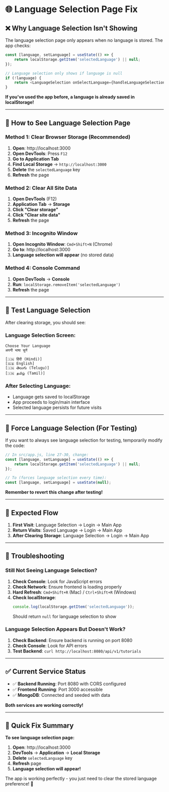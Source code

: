 # 🌐 Language Selection Page Fix

## ❌ **Why Language Selection Isn't Showing**

The language selection page only appears when no language is stored. The app checks:

```javascript
const [language, setLanguage] = useState(() => {
    return localStorage.getItem('selectedLanguage') || null;
});

// Language selection only shows if language is null
if (!language) {
    return <LanguageSelection onSelectLanguage={handleLanguageSelection} />;
}
```

**If you've used the app before, a language is already saved in localStorage!**

---

## 🚀 **How to See Language Selection Page**

### **Method 1: Clear Browser Storage (Recommended)**

1. **Open**: http://localhost:3000
2. **Open DevTools**: Press `F12`
3. **Go to Application Tab**
4. **Find Local Storage** → `http://localhost:3000`
5. **Delete** the `selectedLanguage` key
6. **Refresh** the page

### **Method 2: Clear All Site Data**

1. **Open DevTools** (F12)
2. **Application Tab** → **Storage**
3. **Click "Clear storage"**
4. **Click "Clear site data"**
5. **Refresh** the page

### **Method 3: Incognito Window**

1. **Open Incognito Window**: `Cmd+Shift+N` (Chrome)
2. **Go to**: http://localhost:3000
3. **Language selection will appear** (no stored data)

### **Method 4: Console Command**

1. **Open DevTools** → **Console**
2. **Run**: `localStorage.removeItem('selectedLanguage')`
3. **Refresh** the page

---

## 🧪 **Test Language Selection**

After clearing storage, you should see:

### **Language Selection Screen:**
```
Choose Your Language
अपनी भाषा चुनें

[🇮🇳 हिंदी (Hindi)]
[🇬🇧 English]
[🇮🇳 తెలుగు (Telugu)]
[🇮🇳 தமிழ் (Tamil)]
```

### **After Selecting Language:**
- Language gets saved to localStorage
- App proceeds to login/main interface
- Selected language persists for future visits

---

## 🔧 **Force Language Selection (For Testing)**

If you want to always see language selection for testing, temporarily modify the code:

```javascript
// In src/app.js, line 27-30, change:
const [language, setLanguage] = useState(() => {
    return localStorage.getItem('selectedLanguage') || null;
});

// To (forces language selection every time):
const [language, setLanguage] = useState(null);
```

**Remember to revert this change after testing!**

---

## 🎯 **Expected Flow**

1. **First Visit**: Language Selection → Login → Main App
2. **Return Visits**: Saved Language → Login → Main App
3. **After Clearing Storage**: Language Selection → Login → Main App

---

## 🚨 **Troubleshooting**

### **Still Not Seeing Language Selection?**

1. **Check Console**: Look for JavaScript errors
2. **Check Network**: Ensure frontend is loading properly
3. **Hard Refresh**: `Cmd+Shift+R` (Mac) / `Ctrl+Shift+R` (Windows)
4. **Check localStorage**: 
   ```javascript
   console.log(localStorage.getItem('selectedLanguage'));
   ```
   Should return `null` for language selection to show

### **Language Selection Appears But Doesn't Work?**

1. **Check Backend**: Ensure backend is running on port 8080
2. **Check Console**: Look for API errors
3. **Test Backend**: `curl http://localhost:8080/api/v1/tutorials`

---

## ✅ **Current Service Status**

- ✅ **Backend Running**: Port 8080 with CORS configured
- ✅ **Frontend Running**: Port 3000 accessible
- ✅ **MongoDB**: Connected and seeded with data

**Both services are working correctly!**

---

## 🎉 **Quick Fix Summary**

**To see language selection page:**

1. **Open**: http://localhost:3000
2. **DevTools** → **Application** → **Local Storage**
3. **Delete** `selectedLanguage` key
4. **Refresh** page
5. **Language selection will appear!**

The app is working perfectly - you just need to clear the stored language preference! 🚀 